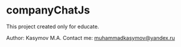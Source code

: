 # companyChatJs

This project created only for educate.

Author: Kasymov M.A. 
Contact me: muhammadkasymov@yandex.ru
